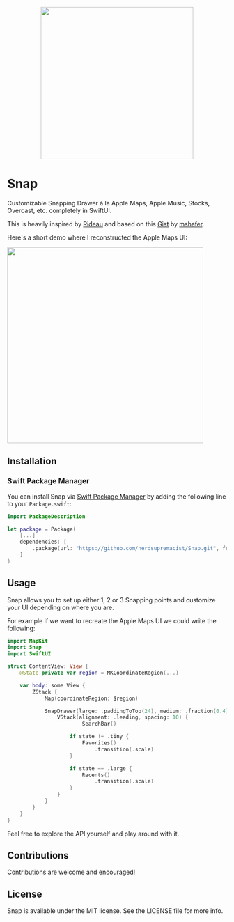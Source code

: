 <p align="center">
  <img height="350" src="https://github.com/nerdsupremacist/Snap/blob/develop/Images/logo.png?raw=true">
</p>

# Snap

Customizable Snapping Drawer à la Apple Maps, Apple Music, Stocks, Overcast, etc. completely in SwiftUI. 

This is heavily inspired by [Rideau](https://github.com/muukii/Rideau) and based on this [Gist](https://gist.github.com/mshafer/7e05d0a120810a9eb49d3589ce1f6f40) by [mshafer](https://github.com/mshafer).

Here's a short demo where I reconstructed the Apple Maps UI:

<img height="450" src="https://github.com/nerdsupremacist/Snap/blob/develop/Images/demo.gif?raw=true">

## Installation
### Swift Package Manager

You can install Snap via [Swift Package Manager](https://swift.org/package-manager/) by adding the following line to your `Package.swift`:

```swift
import PackageDescription

let package = Package(
    [...]
    dependencies: [
        .package(url: "https://github.com/nerdsupremacist/Snap.git", from: "0.1.0")
    ]
)
```

## Usage

Snap allows you to set up either 1, 2 or 3 Snapping points and customize your UI depending on where you are.

For example if we want to recreate the Apple Maps UI we could write the following:

```swift
import MapKit
import Snap
import SwiftUI

struct ContentView: View {
    @State private var region = MKCoordinateRegion(...)

    var body: some View {
        ZStack {
            Map(coordinateRegion: $region)

            SnapDrawer(large: .paddingToTop(24), medium: .fraction(0.4), tiny: .height(100), allowInvisible: false) { state in
                VStack(alignment: .leading, spacing: 10) {
						SearchBar()

                    if state != .tiny {
                        Favorites()
                        	.transition(.scale)
                    }

                    if state == .large {
						Recents()
                        	.transition(.scale)
                    }
                }
            }
        }
    }
}
```

Feel free to explore the API yourself and play around with it.

## Contributions
Contributions are welcome and encouraged!

## License
Snap is available under the MIT license. See the LICENSE file for more info.
